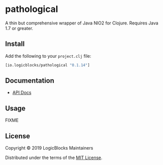 # pathological

A thin but comprehensive wrapper of Java NIO2 for Clojure. Requires Java 1.7 or 
greater.

## Install

Add the following to your `project.clj` file:

```clj
[io.logicblocks/pathological "0.1.14"]
```

## Documentation

* [API Docs](http://logicblocks.github.io/pathological)

## Usage

FIXME

## License

Copyright &copy; 2019 LogicBlocks Maintainers

Distributed under the terms of the 
[MIT License](http://opensource.org/licenses/MIT).
